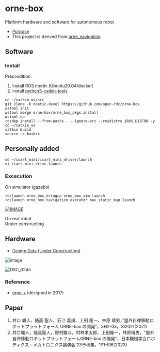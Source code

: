 # orne-box
Platform hardware and software for autonomous robot

* [Purpose](https://github.com/open-rdc/orne_box/wiki/Initial-Purpose)
* This project is derived from [orne_navigation](https://github.com/open-rdc/orne_navigation).

## Software
### Install
Precondition:  
1) Install ROS noetic (Ubuntu20.04/docker)  
2) Install [python3-catkin-tools](https://github.com/open-rdc/orne-box/issues/79#issuecomment-1818041979)  

```
cd ~/catkin_ws/src
git clone -b noetic-devel https://github.com/open-rdc/orne-box
wstool init
wstool merge orne-box/orne_box_pkgs.install
wstool up
rosdep install --from-paths . --ignore-src --rosdistro $ROS_DISTRO -y
cd ~/catkin_ws
catkin build
source ~/.bashrc
```

## Personally added


```
cd ~/icart_mini/icart_mini_driver/launch
vi icart_mini_drive.launch
```

### Excecution

On simulator (gazebo)  
```
roslaunch orne_box_bringup orne_box_sim.launch
roslaunch orne_box_navigation_executor nav_static_map.launch
```

[![IMAGE](http://img.youtube.com/vi/HwTbgvv611k/0.jpg)](https://youtu.be/HwTbgvv611k)

On real robot  
Under constructing  

## Hardware
* [Design Data (Under Constructing)](https://drive.google.com/drive/folders/1FTzKjHyfmug_UDPVUtk7wh9Z_zvEPqiV?usp=sharing)

![image](https://user-images.githubusercontent.com/5755200/76318342-eb89c780-6320-11ea-900b-02a052fb53ae.png)

![DSC_0245](https://user-images.githubusercontent.com/5755200/80554308-b0923f00-8a07-11ea-80c8-d2e2097a1d2a.jpg)

### Reference
* [orne-x](https://drive.google.com/drive/folders/1ViINGsmbruIFg-iK9aN-tVQHTLGuMvhR?usp=sharing) (designed in 2017)

## Paper
1) 井口 颯人、樋高 聖人、石江 義規、上田 隆一、林原 靖男，”屋外自律移動ロボットプラットフォーム ORNE-box の開発”，3H2-03，SI2021(2021)
2) 井口颯人，樋高聖人，野村駿斗，村林孝太郎，上田隆一，林原靖男，"屋外自律移動ロボットプラットフォームORNE-box の開発"，日本機械学会ロボティクス・メカトロニクス講演会'23予稿集，1P1-I06(2023)
